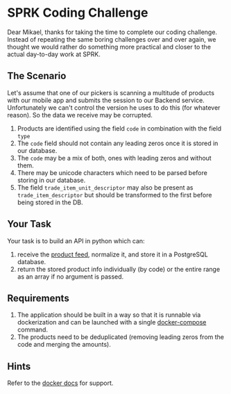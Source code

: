 # SPRK Coding Challenge
Dear Mikael, thanks for taking the time to complete our coding challenge. Instead of repeating the same boring challenges over and over again, we thought we would rather do something more practical and closer to the actual day-to-day work at SPRK.

## The Scenario
Let's assume that one of our pickers is scanning a multitude of products with our mobile app and submits the session to our Backend service. Unfortunately we can't control the version he uses to do this (for whatever reason). So the data we receive may be corrupted.
1. Products are identified using the field `code` in combination with the field `type`
2. The `code` field should not contain any leading zeros once it is stored in our database.
3. The `code` may be a mix of both, ones with leading zeros and without them.
4. There may be unicode characters which need to be parsed before storing in our database.
5. The field `trade_item_unit_descriptor` may also be present as `trade_item_descriptor` but should be transformed to the first before being stored in the DB. 

## Your Task
Your task is to build an API in python which can:
1. receive the [product feed](products.json), normalize it, and store it in a PostgreSQL database.
2. return the stored product info individually (by code) or the entire range as an array if no argument is passed.

## Requirements
1. The application should be built in a way so that it is runnable via dockerization and can be launched with a single [docker-compose](https://docs.docker.com/compose/) command.
2. The products need to be deduplicated (removing leading zeros from the code and merging the amounts).

## Hints
Refer to the [docker docs](https://docs.docker.com/language/python/) for support.
